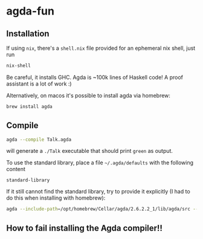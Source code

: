 # agda-fun

## Installation 

If using `nix`, there's a `shell.nix` file provided for an ephemeral nix shell, just run
```bash
nix-shell
```
Be careful, it installs GHC. Agda is ~100k lines of Haskell code! A proof assistant is a lot of work :)

Alternatively, on macos it's possible to install agda via homebrew:
```bash
brew install agda
``` 

## Compile
```bash
agda --compile Talk.agda
```
will generate a `./Talk` executable that should print `green` as output. 

To use the standard library, place a file `~/.agda/defaults` with the following content
```
standard-library
```

If it still cannot find the standard library, try to provide it explicitly (I had to do this when installing with homebrew):
```bash
agda --include-path=/opt/homebrew/Cellar/agda/2.6.2.2_1/lib/agda/src --compile talk.agda
```

## How to fail installing the Agda compiler!!


